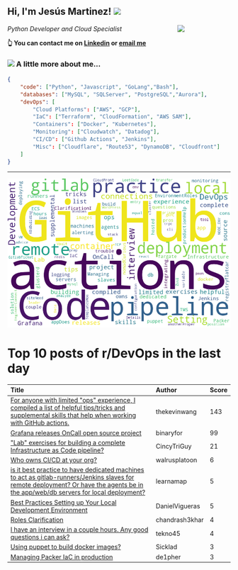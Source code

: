 <!--
**jmartinezl/jmartinezl** is a ✨ _special_ ✨ repository because its `README.md` (this file) appears on your GitHub profile.

Here are some ideas to get you started:

- 🔭 I’m currently working on ...
- 🌱 I’m currently learning ...
- 👯 I’m looking to collaborate on ...
- 🤔 I’m looking for help with ...
- 💬 Ask me about ...
- 📫 How to reach me: ...
- 😄 Pronouns: ...
- ⚡ Fun fact: ...
-->

<h2>Hi, I'm Jesús Martinez! <img src="https://media.giphy.com/media/WUlplcMpOCEmTGBtBW/giphy.gif" width="30"> </h2>
<img align='right' src="https://media.giphy.com/media/NytMLKyiaIh6VH9SPm/giphy.gif" width="120">
<p><em>Python Developer and Cloud Specialist
</em></p>

**👆 You can contact me on [Linkedin](https://www.linkedin.com/in/jes%C3%BAs-martinez-2b7b10104/) or [email me](mailto:jesus.mtz.lorenzo@gmail.com)**

### <img src="https://media.giphy.com/media/VgCDAzcKvsR6OM0uWg/giphy.gif" width="50"> A little more about me...  

```json
{
    "code": ["Python", "Javascript", "GoLang","Bash"],
    "databases": ["MySQL", "SQLServer", "PostgreSQL","Aurora"],
    "devOps": [
        "Cloud Platforms": ["AWS", "GCP"],
        "IaC": ["Terraform", "CloudFormation", "AWS SAM"],
        "Containers": ["Docker", "Kubernetes"],
        "Monitoring": ["Cloudwatch", "Datadog"],
        "CI/CD": ["Github Actions", "Jenkins"],
        "Misc": ["Cloudflare", "Route53", "DynamoDB", "Cloudfront"]
    ]
}
```
---

![Wordcloud](./cloud.png)

# Top 10 posts of r/DevOps in the last day

| Title | Author | Score |
|:---|:---|:---|
| [For anyone with limited "ops" experience, I compiled a list of helpful tips/tricks and supplemental skills that help when working with GitHub actions.](https://www.reddit.com/r/devops/comments/vch57h/for_anyone_with_limited_ops_experience_i_compiled/) | thekevinwang | 143 |
| [Grafana releases OnCall open source project](https://www.reddit.com/r/devops/comments/vc8cgw/grafana_releases_oncall_open_source_project/) | binaryfor | 99 |
| ["Lab" exercises for building a complete Infrastructure as Code pipeline?](https://www.reddit.com/r/devops/comments/vcebhz/lab_exercises_for_building_a_complete/) | CincyTriGuy | 21 |
| [Who owns CI/CD at your org?](https://www.reddit.com/r/devops/comments/vcncqf/who_owns_cicd_at_your_org/) | walrusplatoon | 6 |
| [is it best practice to have dedicated machines to act as gitlab-runners/Jenkins slaves for remote deployment? Or have the agents be in the app/web/db servers for local deployment?](https://www.reddit.com/r/devops/comments/vc3bqr/is_it_best_practice_to_have_dedicated_machines_to/) | learnamap | 5 |
| [Best Practices Setting up Your Local Development Environment](https://www.reddit.com/r/devops/comments/vcpnvg/best_practices_setting_up_your_local_development/) | DanielVigueras | 5 |
| [Roles Clarification](https://www.reddit.com/r/devops/comments/vc4j69/roles_clarification/) | chandrash3khar | 4 |
| [I have an interview in a couple hours. Any good questions i can ask?](https://www.reddit.com/r/devops/comments/vc5q5w/i_have_an_interview_in_a_couple_hours_any_good/) | tekno45 | 4 |
| [Using puppet to build docker images?](https://www.reddit.com/r/devops/comments/vcidcv/using_puppet_to_build_docker_images/) | Sicklad | 3 |
| [Managing Packer IaC in production](https://www.reddit.com/r/devops/comments/vccdbw/managing_packer_iac_in_production/) | de1pher | 3 |

